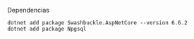 ﻿Dependencias

```
dotnet add package Swashbuckle.AspNetCore --version 6.6.2
dotnet add package Npgsql
```